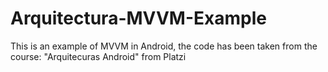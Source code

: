 # Arquitectura-MVVM-Example
This is an example of MVVM in Android, the code has been taken from the course: "Arquitecuras Android" from Platzi
